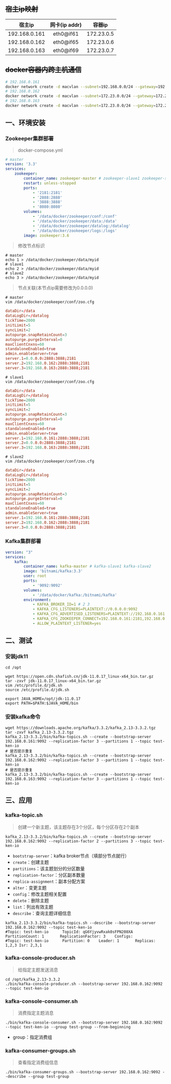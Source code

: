 ## ~~宿主ip映射~~
|  宿主ip   | 网卡(ip addr) | 容器ip  |
|  :----:  | :----:| :----:  |
| 192.168.0.161  |eth0@if61| 172.23.0.5 |
| 192.168.0.162  |eth0@if65| 172.23.0.6 |
| 192.168.0.163  |eth0@if69| 172.23.0.7 |


## ~~docker容器内跨主机通信~~
``` sh
# 192.168.0.161
docker network create -d macvlan --subnet=192.168.0.0/24 --gateway=192.168.0.125 -o parent=eth0@if61 cross-host-net
# 192.168.0.162
docker network create -d macvlan --subnet=172.23.0.0/24 --gateway=172.23.0.1 -o parent=eth0@if65 cross-host-net
# 192.168.0.163
docker network create -d macvlan --subnet=172.23.0.0/24 --gateway=172.23.0.1 -o parent=eth0@if69 cross-host-net
```

## 一、环境安装
### Zookeeper集群部署
> docker-compose.yml

``` yml
# master
version: '3.3'
services:
    zookeeper:
        container_name: zookeeper-master # zookeeper-slave1 zookeeper-slave2
        restart: unless-stopped
        ports:
            - '2181:2181'
            - '2888:2888'
            - '3888:3888'
            - '8080:8080'
        volumes:
            - '/data/docker/zookeeper/conf:/conf'
            - '/data/docker/zookeeper/data:/data'
            - '/data/docker/zookeeper/datalog:/datalog'
            - '/data/docker/zookeeper/logs:/logs'
        image: zookeeper:3.6
```

> 修改节点标识

``` shell
# master
echo 1 > /data/docker/zookeeper/data/myid
# slave1
echo 2 > /data/docker/zookeeper/data/myid
# slave2
echo 3 > /data/docker/zookeeper/data/myid
```

> 节点关联(本节点ip需要修改为0.0.0.0)

``` shell
# master
vim /data/docker/zookeeper/conf/zoo.cfg
```
``` conf
dataDir=/data
dataLogDir=/datalog
tickTime=2000
initLimit=5
syncLimit=2
autopurge.snapRetainCount=3
autopurge.purgeInterval=0
maxClientCnxns=60
standaloneEnabled=true
admin.enableServer=true
server.1=0.0.0.0:2888:3888;2181
server.2=192.168.0.162:2888:3888;2181
server.3=192.168.0.163:2888:3888;2181
```

``` shell
# slave1
vim /data/docker/zookeeper/conf/zoo.cfg
```
``` conf
dataDir=/data
dataLogDir=/datalog
tickTime=2000
initLimit=5
syncLimit=2
autopurge.snapRetainCount=3
autopurge.purgeInterval=0
maxClientCnxns=60
standaloneEnabled=true
admin.enableServer=true
server.1=192.168.0.161:2888:3888;2181
server.2=0.0.0.0:2888:3888;2181
server.3=192.168.0.163:2888:3888;2181
```

``` shell
# slave2
vim /data/docker/zookeeper/conf/zoo.cfg
```
``` conf
dataDir=/data
dataLogDir=/datalog
tickTime=2000
initLimit=5
syncLimit=2
autopurge.snapRetainCount=3
autopurge.purgeInterval=0
maxClientCnxns=60
standaloneEnabled=true
admin.enableServer=true
server.1=192.168.0.161:2888:3888;2181
server.2=192.168.0.162:2888:3888;2181
server.3=0.0.0.0:2888:3888;2181
```

### Kafka集群部署
``` yml
version: "3"
services:
    kafka:
        container_name: kafka-master # kafka-slave1 kafka-slave2
        image: 'bitnami/kafka:3.3'
        user: root
        ports:
            - '9092:9092'
        volumes:
            - '/data/docker/kafka:/bitnami/kafka'
        environment:
            - KAFKA_BROKER_ID=1 # 2 3
            - KAFKA_CFG_LISTENERS=PLAINTEXT://0.0.0.0:9092
            - KAFKA_CFG_ADVERTISED_LISTENERS=PLAINTEXT://192.168.0.161:9092 # 162 163
            - KAFKA_CFG_ZOOKEEPER_CONNECT=192.168.0.161:2181,192.168.0.162:2181,192.168.0.163:2181
            - ALLOW_PLAINTEXT_LISTENER=yes
```

## 二、测试
### 安装jdk11
``` shell
cd /opt
```
``` shell
wget https://open.cdn.shafish.cn/jdk-11.0.17_linux-x64_bin.tar.gz
tar -zxvf jdk-11.0.17_linux-x64_bin.tar.gz
vim /etc/profile.d/jdk.sh
source /etc/profile.d/jdk.sh
```

``` shell
export JAVA_HOME=/opt/jdk-11.0.17
export PATH=$PATH:$JAVA_HOME/bin
```

### 安装kafka命令
``` shell
wget https://downloads.apache.org/kafka/3.3.2/kafka_2.13-3.3.2.tgz
tar -zxvf kafka_2.13-3.3.2.tgz
kafka_2.13-3.3.2/bin/kafka-topics.sh --create --bootstrap-server 192.168.0.161:9092 --replication-factor 3 --partitions 1 --topic test-ken-io
# 是否提示重复
kafka_2.13-3.3.2/bin/kafka-topics.sh --create --bootstrap-server 192.168.0.162:9092 --replication-factor 3 --partitions 1 --topic test-ken-io
# 是否提示重复
kafka_2.13-3.3.2/bin/kafka-topics.sh --create --bootstrap-server 192.168.0.163:9092 --replication-factor 3 --partitions 1 --topic test-ken-io
```

## 三、应用

### kafka-topic.sh
> 创建一个新主题，该主题存在3个分区，每个分区存在2个副本

``` shell
kafka_2.13-3.3.2/bin/kafka-topics.sh --create --bootstrap-server 192.168.0.162:9092 --replication-factor 2 --partitions 3 --topic test-ken-io
```
- `bootstrap-server`：kafka broker节点（填部分节点就行）
- `create`：创建主题
- `partitions`：该主题划分的分区数量
- `replication-factor`：分区副本数量
- `replica-assignment`：副本分配方案
- `alter`：变更主题
- `config`：修改主题相关配置
- `delete`：删除主题
- `list`：列出有效主题
- `describe`：查询主题详细信息

``` shell
kafka_2.13-3.3.2/bin/kafka-topics.sh --describe --bootstrap-server 192.168.0.162:9092 --topic test-ken-io
#Topic: test-ken-io      TopicId: qG6YjyvwRxak0sFPN208XA PartitionCount: 1       ReplicationFactor: 3    Configs: 
#Topic: test-ken-io      Partition: 0    Leader: 1       Replicas: 1,2,3 Isr: 2,3,1
```

### kafka-console-producer.sh
> 给指定主题发送消息

``` shell
cd /opt/kafka_2.13-3.3.2
./bin/kafka-console-producer.sh --bootstrap-server 192.168.0.162:9092 --topic test-ken-io
```

### kafka-console-consumer.sh
> 消费指定主题消息

``` shell
./bin/kafka-console-consumer.sh --bootstrap-server 192.168.0.162:9092 --topic test-ken-io --group test-group --from-beginning
```
- group：指定消费组

### kafka-consumer-groups.sh
> 查看指定消费组信息

``` shell
./bin/kafka-consumer-groups.sh --bootstrap-server 192.168.0.162:9092 --describe --group test-group
```